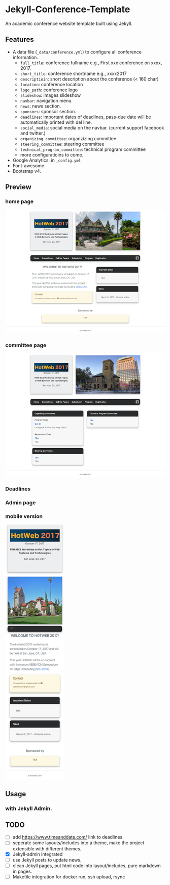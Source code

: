 # Jekyll-Conference-Template

An academic conference website template built using Jekyll.

## Features

- A data file (`_data/conference.yml`) to configure all conference information.
    - `full_title`: conference fullname e.g., First xxx conference on xxxx, 2017.
    - `short_title`: conference shortname e.g., xxxx2017
    - `descriptioin`: short description about the conference (< 160 char)
    - `location`: conference location
    - `logo_path`: conference logo
    - `slideshow`: images slideshow
    - `navbar`: navigation menu.
    - `news`: news section.
    - `sponsors`: sponsor section.
    - `deadlines`: important dates of deadlines, pass-due date will be automatically printed with del line.
    - `social_media`: social media on the navbar. (current support facebook and twitter.)
    - `organizing_committee`: organzizing committee
    - `steering_committee`: steering committee
    - `technical_program_committee`: technical program committee
    - more configuratioins to come.
- Google Analytics: in `_config.yml`
- Font-awesome
- Bootstrap v4.

## Preview

### home page
![home page image](./preview/home.png)

### committee page
![committee page image](./preview/committee.png)

### Deadlines

### Admin page

### mobile version
<img src="./preview/mobile.png" alt="mobile version image" style="height: 800px;"/>

## Usage

### with Jekyll Admin.


## TODO

 - [ ] add https://www.timeanddate.com/ link to deadlines.
 - [ ] seperate some layouts/includes into a theme, make the project extensible with different themes.
 - [x] Jekyll-admin integrated
 - [ ] use Jekyll posts to update news.
 - [ ] clean Jekyll pages, put html code into layout/includes, pure markdown in pages. 
 - [ ] Makefile integration for docker run, ssh upload, rsync